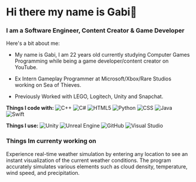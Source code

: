 # Hi there my name is Gabi👋 #
### I am a Software Engineer, Content Creator & Game Developer ###

Here's a bit about me:

- My name is Gabi, I am 22 years old currently studying Computer Games Programming while being a game developer/content creator on YouTube.
* Ex Intern Gameplay Programmer at Microsoft/Xbox/Rare Studios working on Sea of Thieves.
+ Previously Worked with LEGO, Logitech, Unity and Snapchat.

**Things I code with:**
 <img alt="C++" src="https://img.shields.io/badge/-C++-blue?logo=cplusplus" />
 <img alt="C#" src="https://img.shields.io/badge/-Csharp-764ABC?style=flat-square&logo=csharp&logoColor=whites" />
 <img alt="HTML5" src="https://img.shields.io/badge/-HTML5-E34F26?style=flat-square&logo=html5&logoColor=white" />
 <img alt="Python" src="https://img.shields.io/badge/python-3670A0?style=flat-square&logo=python&logoColor=ffdd54" />
 <img alt="CSS" src="https://img.shields.io/badge/CSS3-1572B6?style=flat-square&logo=css3&logoColor=white" />
 <img alt="Java" src="https://img.shields.io/badge/Java-ED8B00?style=flat-square&logo=openjdk&logoColor=white" />
 ![Swift](https://img.shields.io/badge/swift-F54A2A?style=flat-squaree&logo=swift&logoColor=white)

**Things I use:**
 ![Unity](https://img.shields.io/badge/unity-%23000000.svg?style=flat-square&logo=unity&logoColor=white)
 ![Unreal Engine](https://img.shields.io/badge/unrealengine-%23313131.svg?style=flat-square&logo=unrealengine&logoColor=white)
 ![GitHub](https://img.shields.io/badge/github-%23121011.svg?style=flat-square&logo=github&logoColor=white)
 ![Visual Studio](https://img.shields.io/badge/Visual%20Studio-5C2D91.svg?style=flat-square&logo=visual-studio&logoColor=white)

 ### Things Im currenty working on ###
Experience real-time weather simulation by entering any location to see an instant visualization of the current weather conditions. 
The program accurately simulates various elements such as cloud density, temperature, wind speed, and precipitation.

 


